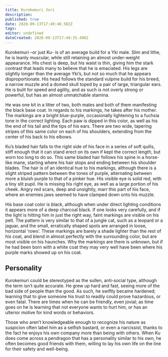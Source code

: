 ```yaml
---
title: Kurokemuri Jori
description: 
published: true
date: 2020-09-13T17:49:40.502Z
tags: 
editor: undefined
dateCreated: 2020-09-13T17:49:35.490Z
---
```


Kurokemuri –or just Ku- is of an average build for a Yki male. Slim and lithe, he is leanly muscular, while still retaining an almost under-weight appearance. His chest is deep, but his waist is thin, giving him the stark contrast that leads many to believe that he is emaciated. His legs are slightly longer than the average Yki’s, but not so much that he appears disproportionate. His head follows the standard vulpine build for his breed, a narrow muzzle and a domed skull toped by a pair of large, triangular ears. He is built for speed and agility, and as such is not overly strong or powerful, but has an almost unmatchable stamina.

He was one kit in a litter of two, both males and both of them manifesting the black base coat. In regards to his markings, he takes after his mother. The markings are a bright blue-purple, occasionally lightening to a fuchsia tone in the correct lighting. Each paw is dipped in this color, as well as his the end of his tail and the tips of his ears. There are two wide, tapering stripes of this same color on each of his shoulders, extending from the center of his back to his elbows.

Ku’s bladed hair falls to the right side of his face in a series of soft quills, stiff enough that it can stand erect on its own if kept the correct length, but worn too long to do so. This same bladed hair follows his spine in a horse-like mane, starting where his hair stops and ending between his shoulder blades. The hair is of an identical hue to his markings, although there is a slight striped pattern between the tones of purple, alternating between more a bluish purple to that of a pinker hue. His visible eye is solid red, with a tiny slit pupil. He is missing his right eye, as well as a large portion of his cheek. Angry red scars, deep and unsightly, marr this part of his face, where an enemies jaws seemed to have clamped down onto his muzzle.

His base coat color is black, although when under direct lighting conditions it appears more of a deep charcoal black. If one looks very carefully, and if the light is hitting him in just the right way, faint markings are visible on his pelt. The pattern is very similar to that of a jungle cat, such as a leopard or a jaguar, and the small, erratically shaped spots are arranged in loose, horizontal ‘rows’. These markings are barely a shade lighter than the rest of his coat, and blend in almost perfectly with the surrounding color, but are most visible on his haunches. Why the markings are there is unknown, but if he had been born with a white coat they may very well have been where his purple marks showed up on his coat.

Personality
-----------

Kurokemuri could be stereotyped as the sullen, anti-social type, although the term isn’t quite accurate. He grew up hard and fast, seeing more of the bad side of people than the good. As such, he swiftly became hardened; learning that to give someone his trust to readily could prove hazardous, or even fatal. There are times when he can be friendly, even jovial; as time goes on he is learning that not everyone wants to hurt him, or has an ulterior motive for kind words or behaviors.

Those who aren’t knowledgeable enough to recognize his nature as suspicion often label him as a selfish bastard, or even a narcissist, thanks to the fact he enjoys his own company more than being with others. When Ku does come across a pendragon that has a personality similar to his own, he often becomes good friends with them, willing to lay his own life on the line for their safety and well-being.